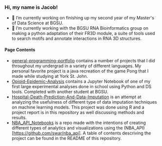 ### Hi, my name is Jacob! ###

- 🔭 I’m currently working on finishing up my second year of my Master's of Data Science at BGSU.
- 🌱 I’m currently working with the BGSU RNA Bioinformatics group on making a python adaptation of their FR3D module, a suite of tools used to search motifs and annotate interactions in RNA 3D structures.

#### Page Contents ####
- [general-programming-portfolio](https://github.com/irvingjacob/general-programming-portfolio) contains a number of projects that I did throughout my undergrad in a variety of different languages. My personal favorite project is a java recreation of the game Pong that I made while studying at York St. John.
- [Opioid-Epidemic-Analysis](https://github.com/irvingjacob/Opioid-Epidemic-Analysis) contains a Jupyter Notebook of one of my first large experimental analyses done in school using Python and DS tools. Completed with another student at BGSU.
- [Hospital-Death-Prediction-And-Data-Imputation](https://github.com/irvingjacob/Hospital-Death-Prediction-And-Data-Imputation) is an attempt at analyzing the usefulness of different type of data imputation techniques on machine learning models. This project was done using R and a project report is in this repository as well discussing methods and results. 
- [NBA_API_Notebooks](https://github.com/irvingjacob/NBA_API_Notebooks) is a repo made with the intentions of creating different types of analytics and visualizations using the (NBA_API)[https://github.com/swar/nba_api]. A table of contents descriving the project can be found in the README of this repository. 


